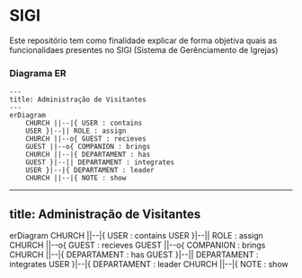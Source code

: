 # SIGI

Este repositório tem como finalidade explicar de forma objetiva quais as funcionalidaes presentes no SIGI (Sistema de Gerênciamento de Igrejas)

### Diagrama ER

```mermaid
---
title: Administração de Visitantes
---
erDiagram
    CHURCH ||--|{ USER : contains
    USER }|--|| ROLE : assign
    CHURCH ||--o{ GUEST : recieves
    GUEST ||--o{ COMPANION : brings
    CHURCH ||--|{ DEPARTAMENT : has
    GUEST }|--|| DEPARTAMENT : integrates
    USER }|--|{ DEPARTAMENT : leader
    CHURCH ||--|{ NOTE : show
```

---

## title: Administração de Visitantes

erDiagram
CHURCH ||--|{ USER : contains
USER }|--|| ROLE : assign
CHURCH ||--o{ GUEST : recieves
GUEST ||--o{ COMPANION : brings
CHURCH ||--|{ DEPARTAMENT : has
GUEST }|--|| DEPARTAMENT : integrates
USER }|--|{ DEPARTAMENT : leader
CHURCH ||--|{ NOTE : show
